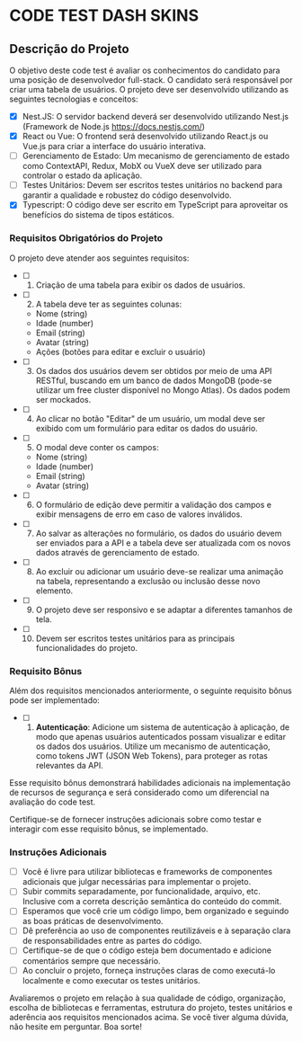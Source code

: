 # CODE TEST DASH SKINS
## Descrição do Projeto
O objetivo deste code test é avaliar os conhecimentos do candidato para uma posição de desenvolvedor full-stack. O candidato será responsável por criar uma tabela de usuários. O projeto deve ser desenvolvido utilizando as seguintes tecnologias e conceitos:
- [x]  Nest.JS: O servidor backend deverá ser desenvolvido utilizando Nest.js (Framework de Node.js https://docs.nestjs.com/)
- [x] React ou Vue: O frontend será desenvolvido utilizando React.js ou Vue.js para criar a interface do usuário interativa.
- [ ] Gerenciamento de Estado: Um mecanismo de gerenciamento de estado como ContextAPI, Redux, MobX ou VueX deve ser utilizado para controlar o estado da aplicação.
- [ ] Testes Unitários: Devem ser escritos testes unitários no backend para garantir a qualidade e robustez do código desenvolvido.
- [x] Typescript: O código deve ser escrito em TypeScript para aproveitar os benefícios do sistema de tipos estáticos.

### Requisitos Obrigatórios do Projeto
O projeto deve atender aos seguintes requisitos:
- [ ] 1. Criação de uma tabela para exibir os dados de usuários.
- [ ] 2. A tabela deve ter as seguintes colunas:
  - Nome (string)
  - Idade (number)
  - Email (string)
  - Avatar (string)
  - Ações (botões para editar e excluir o usuário)
- [ ] 3. Os dados dos usuários devem ser obtidos por meio de uma API RESTful, buscando em um banco de dados MongoDB (pode-se utilizar um free cluster disponível no Mongo Atlas). Os dados podem ser
mockados.
- [ ] 4. Ao clicar no botão "Editar" de um usuário, um modal deve ser exibido com um formulário para editar os dados do usuário.
- [ ] 5. O modal deve conter os campos:
  - Nome (string)
  - Idade (number)
  - Email (string)
  - Avatar (string)
- [ ] 6. O formulário de edição deve permitir a validação dos campos e exibir mensagens de erro em caso de valores inválidos.
- [ ] 7. Ao salvar as alterações no formulário, os dados do usuário devem ser enviados para a API e a tabela deve ser atualizada com os novos dados através de gerenciamento de estado.
- [ ] 8. Ao excluir ou adicionar um usuário deve-se realizar uma animação na tabela, representando a exclusão ou inclusão desse novo elemento.
- [ ] 9. O projeto deve ser responsivo e se adaptar a diferentes tamanhos de tela.
- [ ] 10.  Devem ser escritos testes unitários para as principais funcionalidades do projeto.


### Requisito Bônus
Além dos requisitos mencionados anteriormente, o seguinte requisito bônus pode ser implementado:
- [ ] 1. **Autenticação**: Adicione um sistema de autenticação à aplicação, de modo que apenas usuários autenticados possam visualizar e editar os dados dos usuários. Utilize um mecanismo de autenticação, como tokens JWT (JSON Web Tokens), para proteger as rotas relevantes da API.

Esse requisito bônus demonstrará habilidades adicionais na implementação de recursos de segurança e será considerado como um diferencial na avaliação do code test.

Certifique-se de fornecer instruções adicionais sobre como testar e interagir com esse requisito bônus, se implementado.

### Instruções Adicionais
- [ ] Você é livre para utilizar bibliotecas e frameworks de componentes adicionais que julgar necessárias para implementar o projeto.
- [ ] Subir commits separadamente, por funcionalidade, arquivo, etc. Inclusive com a correta descrição semântica do conteúdo do commit.
- [ ] Esperamos que você crie um código limpo, bem organizado e seguindo as boas práticas de desenvolvimento.
- [ ] Dê preferência ao uso de componentes reutilizáveis e à separação clara de responsabilidades entre as partes do código.
- [ ] Certifique-se de que o código esteja bem documentado e adicione comentários sempre que necessário.
- [ ] Ao concluir o projeto, forneça instruções claras de como executá-lo localmente e como executar os testes unitários.

Avaliaremos o projeto em relação à sua qualidade de código, organização, escolha de bibliotecas e ferramentas, estrutura do projeto, testes  unitários e aderência aos requisitos mencionados acima.
Se você tiver alguma dúvida, não hesite em perguntar. Boa sorte!
